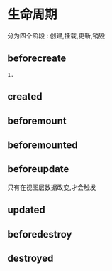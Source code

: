 # 生命周期
分为四个阶段  : 创建,挂载,更新,销毁
## beforecreate
    1. 
## created

## beforemount
## beforemounted
## beforeupdate
 只有在视图层数据改变,才会触发
## updated
## beforedestroy
## destroyed
